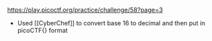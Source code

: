 https://play.picoctf.org/practice/challenge/58?page=3

- Used [[CyberChef]] to convert base 16 to decimal and then put in picoCTF{} format